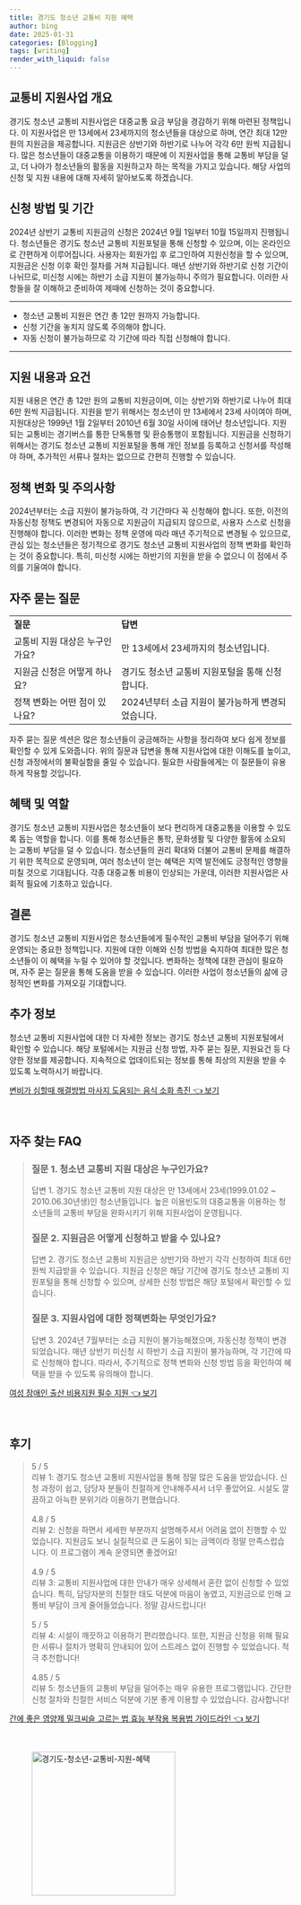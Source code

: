 ```yaml
---
title: 경기도 청소년 교통비 지원 혜택
author: bing
date: 2025-01-31
categories: [Blogging]
tags: [writing]
render_with_liquid: false
---
```



<h2 id='교통비 지원사업 개요'>교통비 지원사업 개요</h2>

<p>경기도 청소년 교통비 지원사업은 대중교통 요금 부담을 경감하기 위해 마련된 정책입니다. 이 지원사업은 만 13세에서 23세까지의 청소년들을 대상으로 하며, 연간 최대 12만 원의 지원금을 제공합니다. 지원금은 상반기와 하반기로 나누어 각각 6만 원씩 지급됩니다. 많은 청소년들이 대중교통을 이용하기 때문에 이 지원사업을 통해 교통비 부담을 덜고, 더 나아가 청소년들의 활동을 지원하고자 하는 목적을 가지고 있습니다. 해당 사업의 신청 및 지원 내용에 대해 자세히 알아보도록 하겠습니다.</p>

<h2 id='신청 방법 및 기간'>신청 방법 및 기간</h2>

<p>2024년 상반기 교통비 지원금의 신청은 2024년 9월 1일부터 10월 15일까지 진행됩니다. 청소년들은 경기도 청소년 교통비 지원포털을 통해 신청할 수 있으며, 이는 온라인으로 간편하게 이루어집니다. 사용자는 회원가입 후 로그인하여 지원신청을 할 수 있으며, 지원금은 신청 이후 확인 절차를 거쳐 지급됩니다. 매년 상반기와 하반기로 신청 기간이 나뉘므로, 미신청 시에는 하반기 소급 지원이 불가능하니 주의가 필요합니다. 이러한 사항들을 잘 이해하고 준비하여 제때에 신청하는 것이 중요합니다.</p>

<hr />

<ul>
    <li>청소년 교통비 지원은 연간 총 12만 원까지 가능합니다.</li>
    <li>신청 기간을 놓치지 않도록 주의해야 합니다.</li>
    <li>자동 신청이 불가능하므로 각 기간에 따라 직접 신청해야 합니다.</li>
</ul>

<hr />

<h2 id='지원 내용과 요건'>지원 내용과 요건</h2>

<p>지원 내용은 연간 총 12만 원의 교통비 지원금이며, 이는 상반기와 하반기로 나누어 최대 6만 원씩 지급됩니다. 지원을 받기 위해서는 청소년이 만 13세에서 23세 사이여야 하며, 지원대상은 1999년 1월 2일부터 2010년 6월 30일 사이에 태어난 청소년입니다. 지원되는 교통비는 경기버스를 통한 단독통행 및 환승통행이 포함됩니다. 지원금을 신청하기 위해서는 경기도 청소년 교통비 지원포털을 통해 개인 정보를 등록하고 신청서를 작성해야 하며, 추가적인 서류나 절차는 없으므로 간편히 진행할 수 있습니다.</p>

<h2 id='정책 변화 및 주의사항'>정책 변화 및 주의사항</h2>

<p>2024년부터는 소급 지원이 불가능하여, 각 기간마다 꼭 신청해야 합니다. 또한, 이전의 자동신청 정책도 변경되어 자동으로 지원금이 지급되지 않으므로, 사용자 스스로 신청을 진행해야 합니다. 이러한 변화는 정책 운영에 따라 매년 주기적으로 변경될 수 있으므로, 관심 있는 청소년들은 정기적으로 경기도 청소년 교통비 지원사업의 정책 변화를 확인하는 것이 중요합니다. 특히, 미신청 시에는 하반기의 지원을 받을 수 없으니 이 점에서 주의를 기울여야 합니다.</p>

<h2 id='자주 묻는 질문'>자주 묻는 질문</h2>

<table>
    <tr>
        <td><b>질문</b></td>
        <td><b>답변</b></td>
    </tr>
    <tr>
        <td>교통비 지원 대상은 누구인가요?</td>
        <td>만 13세에서 23세까지의 청소년입니다.</td>
    </tr>
    <tr>
        <td>지원금 신청은 어떻게 하나요?</td>
        <td>경기도 청소년 교통비 지원포털을 통해 신청합니다.</td>
    </tr>
    <tr>
        <td>정책 변화는 어떤 점이 있나요?</td>
        <td>2024년부터 소급 지원이 불가능하게 변경되었습니다.</td>
    </tr>
</table>

<p>자주 묻는 질문 섹션은 많은 청소년들이 궁금해하는 사항을 정리하여 보다 쉽게 정보를 확인할 수 있게 도와줍니다. 위의 질문과 답변을 통해 지원사업에 대한 이해도를 높이고, 신청 과정에서의 불확실함을 줄일 수 있습니다. 필요한 사람들에게는 이 질문들이 유용하게 작용할 것입니다.</p>

<h2 id='혜택 및 역할'>혜택 및 역할</h2>

<p>경기도 청소년 교통비 지원사업은 청소년들이 보다 편리하게 대중교통을 이용할 수 있도록 돕는 역할을 합니다. 이를 통해 청소년들은 통학, 문화생활 및 다양한 활동에 소요되는 교통비 부담을 덜 수 있습니다. 청소년들의 권리 확대와 더불어 교통비 문제를 해결하기 위한 목적으로 운영되며, 여러 청소년이 얻는 혜택은 지역 발전에도 긍정적인 영향을 미칠 것으로 기대됩니다. 각종 대중교통 비용이 인상되는 가운데, 이러한 지원사업은 사회적 필요에 기초하고 있습니다.</p>

<h2 id='결론'>결론</h2>

<p>경기도 청소년 교통비 지원사업은 청소년들에게 필수적인 교통비 부담을 덜어주기 위해 운영되는 중요한 정책입니다. 지원에 대한 이해와 신청 방법을 숙지하여 최대한 많은 청소년들이 이 혜택을 누릴 수 있어야 할 것입니다. 변화하는 정책에 대한 관심이 필요하며, 자주 묻는 질문을 통해 도움을 받을 수 있습니다. 이러한 사업이 청소년들의 삶에 긍정적인 변화를 가져오길 기대합니다.</p>

<h2 id='추가 정보'>추가 정보</h2>

<p>청소년 교통비 지원사업에 대한 더 자세한 정보는 경기도 청소년 교통비 지원포털에서 확인할 수 있습니다. 해당 포털에서는 지원금 신청 방법, 자주 묻는 질문, 지원요건 등 다양한 정보를 제공합니다. 지속적으로 업데이트되는 정보를 통해 최상의 지원을 받을 수 있도록 노력하시기 바랍니다.</p>


<p><a class="click-button" title="변비가 심할때 해결방법 마사지 도움되는 음식 소화 촉진" href="https://adkhouse.github.io/posts/%EB%B3%80%EB%B9%84%EA%B0%80-%EC%8B%AC%ED%95%A0%EB%95%8C-%ED%95%B4%EA%B2%B0%EB%B0%A9%EB%B2%95-%EB%A7%88%EC%82%AC%EC%A7%80-%EB%8F%84%EC%9B%80%EB%90%98%EB%8A%94-%EC%9D%8C%EC%8B%9D-%EC%86%8C%ED%99%94-%EC%B4%89%EC%A7%84/" rel="dofollow">변비가 심할때 해결방법 마사지 도움되는 음식 소화 촉진 👈 보기</a></p><br>
<h2 id='자주_찾는_FAQ'>자주 찾는 FAQ</h2>
<div itemscope="" itemtype="https://schema.org/FAQPage"> 
<blockquote> 
<div itemscope="" itemprop="mainEntity" itemtype="https://schema.org/Question"> 
<h3 itemprop="name">질문 1. 청소년 교통비 지원 대상은 누구인가요?</h3> 
<div itemscope="" itemprop="acceptedAnswer" itemtype="https://schema.org/Answer"> 
<span itemprop="text"> 
<p>답변 1. 경기도 청소년 교통비 지원 대상은 만 13세에서 23세(1999.01.02 ~ 2010.06.30년생)인 청소년들입니다. 높은 이용빈도의 대중교통을 이용하는 청소년들의 교통비 부담을 완화시키기 위해 지원사업이 운영됩니다.</p> 
</span> 
</div> 
</div> 
<div itemscope="" itemprop="mainEntity" itemtype="https://schema.org/Question"> 
<h3 itemprop="name">질문 2. 지원금은 어떻게 신청하고 받을 수 있나요?</h3> 
<div itemscope="" itemprop="acceptedAnswer" itemtype="https://schema.org/Answer"> 
<span itemprop="text"> 
<p>답변 2. 경기도 청소년 교통비 지원금은 상반기와 하반기 각각 신청하여 최대 6만 원씩 지급받을 수 있습니다. 지원금 신청은 해당 기간에 경기도 청소년 교통비 지원포털을 통해 신청할 수 있으며, 상세한 신청 방법은 해당 포털에서 확인할 수 있습니다.</p> 
</span> 
</div> 
</div> 
<div itemscope="" itemprop="mainEntity" itemtype="https://schema.org/Question"> 
<h3 itemprop="name">질문 3. 지원사업에 대한 정책변화는 무엇인가요?</h3> 
<div itemscope="" itemprop="acceptedAnswer" itemtype="https://schema.org/Answer"> 
<span itemprop="text"> 
<p>답변 3. 2024년 7월부터는 소급 지원이 불가능해졌으며, 자동신청 정책이 변경되었습니다. 매년 상반기 미신청 시 하반기 소급 지원이 불가능하며, 각 기간에 따로 신청해야 합니다. 따라서, 주기적으로 정책 변화와 신청 방법 등을 확인하여 혜택을 받을 수 있도록 유의해야 합니다.</p> 
</span> 
</div> 
</div> 
</blockquote> 
</div>
<p><a class="click-button" title="여성 장애인 출산 비용지원 필수 지원" href="https://adkhouse.github.io/posts/%EC%97%AC%EC%84%B1-%EC%9E%A5%EC%95%A0%EC%9D%B8-%EC%B6%9C%EC%82%B0-%EB%B9%84%EC%9A%A9%EC%A7%80%EC%9B%90-%ED%95%84%EC%88%98-%EC%A7%80%EC%9B%90/" rel="dofollow">여성 장애인 출산 비용지원 필수 지원 👈 보기</a></p><br>
<h2 id='후기'>후기</h2>
<div itemscope itemtype="https://schema.org/Product">
  <blockquote>
  <div itemprop="review" itemscope itemtype="https://schema.org/Review">
      <div itemprop="reviewRating" itemscope itemtype="https://schema.org/Rating"> <span itemprop="ratingValue">5</span> / <span itemprop="bestRating">5</span> </div>
      <span itemprop="reviewBody">리뷰 1: 경기도 청소년 교통비 지원사업을 통해 정말 많은 도움을 받았습니다. 신청 과정이 쉽고, 담당자 분들이 친절하게 안내해주셔서 너무 좋았어요. 시설도 깔끔하고 아늑한 분위기라 이용하기 편했습니다.</span>
  </div>
  <br>
  <div itemprop="review" itemscope itemtype="https://schema.org/Review">
      <div itemprop="reviewRating" itemscope itemtype="https://schema.org/Rating"> <span itemprop="ratingValue">4.8</span> / <span itemprop="bestRating">5</span> </div>
      <span itemprop="reviewBody">리뷰 2: 신청을 하면서 세세한 부분까지 설명해주셔서 어려움 없이 진행할 수 있었습니다. 지원금도 보니 실질적으로 큰 도움이 되는 금액이라 정말 만족스럽습니다. 이 프로그램이 계속 운영되면 좋겠어요!</span>
  </div>
  <br>
  <div itemprop="review" itemscope itemtype="https://schema.org/Review">
      <div itemprop="reviewRating" itemscope itemtype="https://schema.org/Rating"> <span itemprop="ratingValue">4.9</span> / <span itemprop="bestRating">5</span> </div>
      <span itemprop="reviewBody">리뷰 3: 교통비 지원사업에 대한 안내가 매우 상세해서 혼란 없이 신청할 수 있었습니다. 특히, 담당자분의 친절한 태도 덕분에 마음이 놓였고, 지원금으로 인해 교통비 부담이 크게 줄어들었습니다. 정말 감사드립니다!</span>
  </div>
  <br>
  <div itemprop="review" itemscope itemtype="https://schema.org/Review">
      <div itemprop="reviewRating" itemscope itemtype="https://schema.org/Rating"> <span itemprop="ratingValue">5</span> / <span itemprop="bestRating">5</span> </div>
      <span itemprop="reviewBody">리뷰 4: 시설이 깨끗하고 이용하기 편리했습니다. 또한, 지원금 신청을 위해 필요한 서류나 절차가 명확히 안내되어 있어 스트레스 없이 진행할 수 있었습니다. 적극 추천합니다!</span>
  </div>
  <br>
  <div itemprop="review" itemscope itemtype="https://schema.org/Review">
      <div itemprop="reviewRating" itemscope itemtype="https://schema.org/Rating"> <span itemprop="ratingValue">4.85</span> / <span itemprop="bestRating">5</span> </div>
      <span itemprop="reviewBody">리뷰 5: 청소년들의 교통비 부담을 덜어주는 매우 유용한 프로그램입니다. 간단한 신청 절차와 친절한 서비스 덕분에 기분 좋게 이용할 수 있었습니다. 감사합니다!</span>
  </div>
  </blockquote>
</div>
<p><a class="click-button" title="간에 좋은 영양제 밀크씨슬 고르는 법 효능 부작용 복용법 가이드라인" href="https://adkhouse.github.io/posts/%EA%B0%84%EC%97%90-%EC%A2%8B%EC%9D%80-%EC%98%81%EC%96%91%EC%A0%9C-%EB%B0%80%ED%81%AC%EC%94%A8%EC%8A%AC-%EA%B3%A0%EB%A5%B4%EB%8A%94-%EB%B2%95-%ED%9A%A8%EB%8A%A5-%EB%B6%80%EC%9E%91%EC%9A%A9-%EB%B3%B5%EC%9A%A9%EB%B2%95-%EA%B0%80%EC%9D%B4%EB%93%9C%EB%9D%BC%EC%9D%B8/" rel="dofollow">간에 좋은 영양제 밀크씨슬 고르는 법 효능 부작용 복용법 가이드라인 👈 보기</a></p><br>
<figure class="image"><img src="https://adkhouse.github.io/assets/img/thumbnail/경기도-청소년-교통비-지원-혜택.webp" alt="경기도-청소년-교통비-지원-혜택" width="256" height="256"></figure>